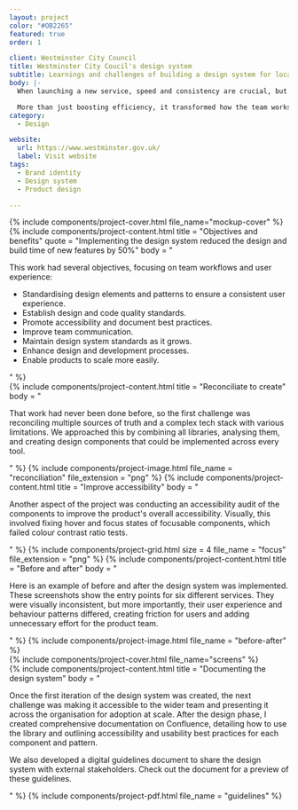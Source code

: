 ```yaml
---
layout: project
color: "#OB2265"
featured: true
order: 1

client: Westminster City Council
title: Westminster City Coucil's design system
subtitle: Learnings and challenges of building a design system for local government
body: |-
  When launching a new service, speed and consistency are crucial, but without the right tools, teams face inefficiencies and redundant work. I was tasked with creating a design system for Westminster City Council. Collaborating with the Research and Design team, I developed a tool that not only enhanced user experience through consistency and accessibility but also improved team collaboration and product scalability.

  More than just boosting efficiency, it transformed how the team works, ensuring every new service delivers a cohesive, high-quality user experience.
category:
  - Design

website:
  url: https://www.westminster.gov.uk/
  label: Visit website
tags:
  - Brand identity
  - Design system
  - Product design

---
```


<div class="section section--fullWidth">
  <div class="section__container">
    {% include components/project-cover.html file_name="mockup-cover" %}
  </div>
</div>

<div class="section">
  <div class="section__container">
    {% include components/project-content.html
      title = "Objectives and benefits"
      quote = "Implementing the design system reduced the design and build time of new features by 50%"
      body = "
        <p>This work had several objectives, focusing on team workflows and user experience:</p>
        <ul>
          <li>Standardising design elements and patterns to ensure a consistent user experience.</li>
          <li>Establish design and code quality standards.</li>
          <li>Promote accessibility and document best practices.</li>
          <li>Improve team communication.</li>
          <li>Maintain design system standards as it grows.</li>
          <li>Enhance design and development processes.</li>
          <li>Enable products to scale more easily.</li>
        </ul>
      "
    %}
  </div>
</div>

<div class="section">
  <div class="section__container">
    {% include components/project-content.html
      title = "Reconciliate to create"
      body = "
        <p>That work had never been done before, so the first challenge was reconciling multiple sources of truth and a complex tech stack with various limitations. We approached this by combining all libraries, analysing them, and creating design components that could be implemented across every tool.</p>
      "
    %}
    {% include components/project-image.html
      file_name = "reconciliation"
      file_extension = "png"
    %}
    {% include components/project-content.html
      title = "Improve accessibility"
      body = "
        <p>Another aspect of the project was conducting an accessibility audit of the components to improve the product's overall accessibility. Visually, this involved fixing hover and focus states of focusable components, which failed colour contrast ratio tests.</p>
      "
    %}
    {% include components/project-grid.html
      size = 4
      file_name = "focus"
      file_extension = "png"
    %}
    {% include components/project-content.html
      title = "Before and after"
      body = "
        <p>Here is an example of before and after the design system was implemented. These screenshots show the entry points for six different services. They were visually inconsistent, but more importantly, their user experience and behaviour patterns differed, creating friction for users and adding unnecessary effort for the product team.</p>
      "
    %}
    {% include components/project-image.html
      file_name = "before-after"
    %}
  </div>
</div>

<div class="section section--fullWidth">
  <div class="section__container">
    {% include components/project-cover.html file_name="screens" %}
  </div>
</div>

<div class="section">
  <div class="section__container">
    {% include components/project-content.html
      title = "Documenting the design system"
      body = "
        <p>Once the first iteration of the design system was created, the next challenge was making it accessible to the wider team and presenting it across the organisation for adoption at scale. After the design phase, I created comprehensive documentation on Confluence, detailing how to use the library and outlining accessibility and usability best practices for each component and pattern.</p>
        <p>We also developed a digital guidelines document to share the design system with external stakeholders. Check out the document for a preview of these guidelines.</p>
      "
    %}
    {% include components/project-pdf.html 
      file_name = "guidelines"
    %}
  </div>
</div>
